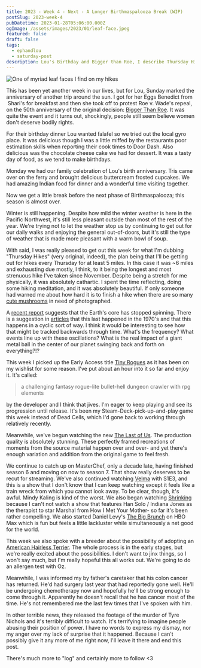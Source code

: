 ```yaml
---
title: 2023 - Week 4 - Next - A Longer Birthmaspalooza Break (WIP)
postSlug: 2023-week-4
pubDatetime: 2023-01-28T05:06:00.000Z
ogImage: /assets/images/2023/01/leaf-face.jpeg
featured: false
draft: false
tags:
  - ephandlou
  - saturday-post
description: Lou's Birthday and Bigger than Roe, I describe Thursday Hikes. The Earth's core stopped spiining. We started watching The Last of Us. We found a breeder for an American Hairless. Watched shows, movies, and played games. My father's colon cancer returned. Footage was released of Tyre Nichols death.
---
```


![One of myriad leaf faces I find on my hikes](/assets/images/2023/01/leaf-face.jpeg)

This has been yet another week in our lives, but for Lou, Sunday marked the anniversary of another trip around the sun. I got for her Eggs Benedict from  Shari's for breakfast and then she took off to protest Roe v. Wade's repeal, on the 50th anniversary of the original decision: [Bigger Than Roe](https://www.womensmarch.com/initiatives/bigger-than-roe-march). It was quite the event and it turns out, shockingly, people still seem believe women don't deserve bodily rights.

For their birthday dinner Lou wanted falafel so we tried out the local gyro place. It was delicious though I was a little miffed by the restaurants poor estimation skills when reporting their cook times to Door Dash. Also delicious was the chocolate cheese cake we had for dessert. It was a tasty day of food, as we tend to make birthdays.

Monday we had our family celebration of Lou's birth anniversary. Tris came over on the ferry and brought delicious buttercream frosted cupcakes. We had amazing Indian food for dinner and a wonderful time visiting together.

Now we get a little break before the next phase of Birthmaspalooza; this season is almost over.

Winter is still happening. Despite how mild the winter weather is here in the Pacific Northwest, it's still less pleasant outside than most of the rest of the year. We're trying not to let the weather stop us by continuing to get out for our daily walks and enjoying the general out-of-doors, but it's still the type of weather that is made more pleasant with a warm bowl of soup.

With said, I was really pleased to get out this week for what I'm dubbing "Thursday Hikes" (very original, indeed), the plan being that I'll be getting out for hikes every Thursday for at least 5 miles. In this case it was ~6 miles and exhausting due mostly, I think, to it being the longest and most strenuous hike I've taken since November. Despite being a stretch for me physically, it was absolutely cathartic. I spent the time reflecting, doing some hiking meditation, and it was absolutely beautiful. If only someone had warned me about how hard it is to finish a hike when there are so many [cute mushrooms](https://www.instagram.com/p/Cn53l23NsmK/) in need of photographed.

A [recent report](https://www.nature.com/articles/s41561-022-01112-z) suggests that the Earth's core has stopped spinning. There is a suggestion in [articles](https://www.msn.com/en-us/news/technology/uh-earth-s-inner-core-just-stopped-spinning/ar-AA16F7S5) that this last happened in the 1970's and that this happens in a cyclic sort of way. I think it would be interesting to see how that might be tracked backwards through time. What's the frequency? What events line up with these oscillations? What is the real impact of a giant metal ball in the center of our planet swinging back and forth on everything?!?

This week I picked up the Early Access title [Tiny Rogues](https://store.steampowered.com/app/2088570/Tiny_Rogues/) as it has been on my wishlist for some reason. I've put about an hour into it so far and enjoy it. It's called:

> a challenging fantasy rogue-lite bullet-hell dungeon crawler with rpg elements

by the developer and I think that jives. I'm eager to keep playing and see its progression until release. It's been my Steam-Deck-pick-up-and-play game this week instead of Dead Cells, which I'd gone back to working through relatively recently.

Meanwhile, we've begun watching the new [The Last of Us](https://www.imdb.com/title/tt3581920/). The production quality is absolutely stunning. These perfectly framed recreations of moments from the source material happen over and over- and yet there's enough variation and addition from the original game to feel fresh.

We continue to catch up on MasterChef, only a decade late, having finished season 6 and moving on now to season 7. That show really deserves to be recut for streaming. We've also continued watching [Velma](https://www.imdb.com/title/tt14153790/) with S1E3, and this is a show that I don't know that I can keep watching except it feels like a train wreck from which you cannot look away. To be clear, though, it's awful. Mindy Kaling is kind of the worst. We also began watching [Shrinking](https://www.imdb.com/title/tt15677150/) because I can't not watch a show that features Han Solo / Indiana Jones as the therapist to star Marshal from How I Met Your Mother- so far it's been rather compelling. We also started Daniel Levy's [The Big Brunch](https://www.imdb.com/title/tt15824600/) on HBO Max which is fun but feels a little lackluster while simultaneously a net good for the world.

This week we also spoke with a breeder about the possibility of adopting an [American Hairless Terrier](https://en.wikipedia.org/wiki/American_Hairless_Terrier). The whole process is in the early stages, but we're really excited about the possibilities. I don't want to jinx things, so I won't say much, but I'm really hopeful this all works out. We're going to do an allergen test with Oz.

Meanwhile, I was informed my by father's caretaker that his colon cancer has returned. He'd had surgery last year that had reportedly gone well. He'll be undergoing chemotherapy now and hopefully he'll be strong enough to come through it. Apparently he doesn't recall that he has cancer most of the time. He's not remembered me the last few times that I've spoken with him.

In other terrible news, they released the footage of the murder of Tyre Nichols and it's terribly difficult to watch. It's terrifying to imagine people abusing their position of power. I have no words to express my dismay, nor my anger over my lack of surprise that it happened. Because I can't possibly give it any more of me right now, I'll leave it there and end this post.

There's much more to "log" and certainly more to follow <3
